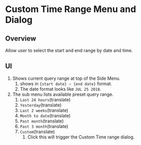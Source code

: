 # Custom Time Range Menu and Dialog

## Overview

Allow user to select the start and end range by date and time.

## UI

1. Shows current query range at top of the Side Menu.
    1. shows in `{start date} — {end date}` format.
    1. The date format looks like `JUL 25 2018`.
1. The sub menu lists available preset query range.
    1. `Last 24 hours`(translate)
    1. `Yesterday`(translate)
    1. `Last 2 weeks`(translate)
    1. `Month to date`(translate)
    1. `Past month`(translate)
    1. `Past 3 month`(translate)
    1. `Custom`(translate)
        1. Click this will trigger the Custom Time range dialog.
